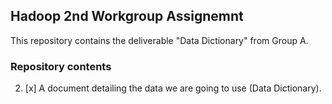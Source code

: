 ## **Hadoop 2nd Workgroup Assignemnt**

This repository contains the deliverable "Data Dictionary" from Group A.

### Repository contents 
2) [x] A document detailing the data we are going to use (Data Dictionary).

